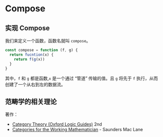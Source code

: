 # Compose

## 实现 Compose

我们来定义一个函数，函数名就叫 `compose`。

```js
const compose = function (f, g) {
  return fucntion(x) {
    return f(g(x))
  }
}
```

其中，`f` 和 `g` 都是函数,`x` 是一个通过 “管道” 传输的值。且 `g` 将先于 `f` 执行，从而创建了一个从右到左的数据流。

## 范畴学的相关理论

著作：

- [Category Theory (Oxford Logic Guides)]() 2nd
- [Categories for the Working Mathematician]() - Saunders Mac Lane